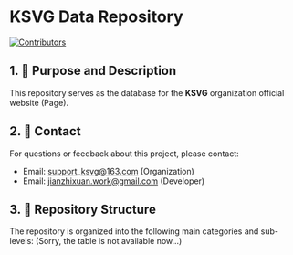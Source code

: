 # KSVG Data Repository
[![Contributors](https://img.shields.io/github/contributors/KCIS-KSVG/Documentation)](https://github.com/KCIS-KSVG/Documentation/graphs/contributors)

## 1. 🚀 Purpose and Description

This repository serves as the database for the **KSVG** organization official website (Page).

## 2. 📧 Contact

For questions or feedback about this project, please contact:
- Email: support_ksvg@163.com (Organization)
- Email: jianzhixuan.work@gmail.com (Developer)

## 3. 📁 Repository Structure

The repository is organized into the following main categories and sub-levels:
(Sorry, the table is not available now...)